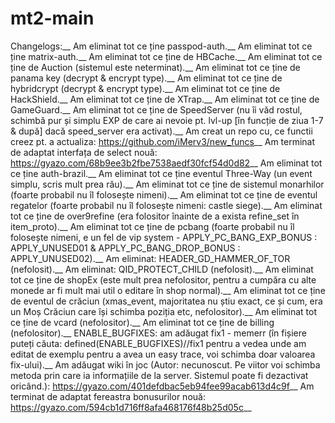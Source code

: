 # mt2-main
 
 Changelogs:__
 Am eliminat tot ce ține passpod-auth.__
 Am eliminat tot ce ține matrix-auth.__
 Am eliminat tot ce ține de HBCache.__
 Am eliminat tot ce ține de Auction (sistemul este neterminat).__
 Am eliminat tot ce ține de panama key (decrypt & encrypt type).__
 Am eliminat tot ce ține de hybridcrypt (decrypt & encrypt type).__
 Am eliminat tot ce ține de HackShield.__
 Am eliminat tot ce ține de XTrap.__
 Am eliminat tot ce ține de GameGuard.__
 Am eliminat tot ce ține de SpeedServer (nu îi văd rostul, schimbă pur și simplu EXP de care ai nevoie pt. lvl-up [în funcție de ziua 1-7 & după] dacă speed_server era activat).__
 Am creat un repo cu, ce functii creez pt. a actualiza: https://github.com/iMerv3/new_funcs__
 Am terminat de adaptat interfața de select nouă: https://gyazo.com/68b9ee3b2fbe7538aedf30fcf54d0d82__
 Am eliminat tot ce ține auth-brazil.__
 Am eliminat tot ce ține eventul Three-Way (un event simplu, scris mult prea rău).__
 Am eliminat tot ce ține de sistemul monarhilor (foarte probabil nu îl folosește nimeni).__
 Am eliminat tot ce ține de eventul regatelor (foarte probabil nu îl folosește nimeni: castle siege).__
 Am eliminat tot ce ține de over9refine (era folositor înainte de a exista refine_set în item_proto).__
 Am eliminat tot ce ține de pcbang (foarte probabil nu îl folosește nimeni, e un fel de vip system - APPLY_PC_BANG_EXP_BONUS : APPLY_UNUSED01 & APPLY_PC_BANG_DROP_BONUS : APPLY_UNUSED02).__
 Am eliminat: HEADER_GD_HAMMER_OF_TOR (nefolosit).__
 Am eliminat: QID_PROTECT_CHILD (nefolosit).__
 Am eliminat tot ce ține de shopEx (este mult prea nefolositor, pentru a cumpăra cu alte monede ar fi mult mai util o editare în shop normal).__
 Am eliminat tot ce ține de eventul de crăciun (xmas_event, majoritatea nu știu exact, ce și cum, era un Moș Crăciun care își schimba poziția etc, nefolositor).__
 Am eliminat tot ce ține de vcard (nefolositor).__
 Am eliminat tot ce ține de billing (nefolositor).__
 ENABLE_BUGFIXES: am adăugat fix1 - memerr (în fișiere puteți căuta: defined(ENABLE_BUGFIXES)//fix1 pentru a vedea unde am editat de exemplu pentru a avea un easy trace, voi schimba doar valoarea fix-ului).__
 Am adăugat wiki în joc (Autor: necunoscut. Pe viitor voi schimba metoda prin care ia informațiile de la server. Sistemul poate fi dezactivat oricând.): https://gyazo.com/401defdbac5eb94fee99acab613d4c9f__
 Am terminat de adaptat fereastra bonusurilor nouă: https://gyazo.com/594cb1d716ff8afa468176f48b25d05c__
